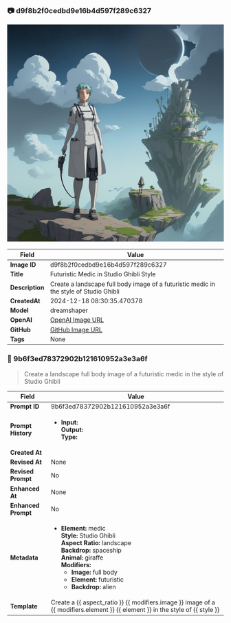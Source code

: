 

### 📷 d9f8b2f0cedbd9e16b4d597f289c6327 


![data.id](./d9f8b2f0cedbd9e16b4d597f289c6327.jpg)


| Field          | Value                                                                                                                     |
|----------------|---------------------------------------------------------------------------------------------------------------------------|
| **Image ID**             | d9f8b2f0cedbd9e16b4d597f289c6327                                                                                                             |
| **Title**           | Futuristic Medic in Studio Ghibli Style                                                                                                       |
| **Description**           | Create a landscape full body image of a futuristic medic in the style of Studio Ghibli                                                                                                       |
| **CreatedAt**        | 2024-12-18 08:30:35.470378                                                                                                        |
| **Model**        | dreamshaper                                                                                                        |
| **OpenAI**         | [OpenAI Image URL](http://192.168.1.85:8081/generated-images/b641216331553.png)                                                                                |
| **GitHub**         | [GitHub Image URL](https://raw.githubusercontent.com/Caneta-Silva/weeb/refs/heads/main/images/d9f8b2f0cedbd9e16b4d597f289c6327/d9f8b2f0cedbd9e16b4d597f289c6327.jpg)                                                                                |
| **Tags**       | None                                                                                                                   |

### 📜 9b6f3ed78372902b121610952a3e3a6f

> Create a landscape full body image of a futuristic medic in the style of Studio Ghibli

| Field          | Value                                                                                                                                                                      |
|----------------|----------------------------------------------------------------------------------------------------------------------------------------------------------------------------|
| **Prompt ID**  | 9b6f3ed78372902b121610952a3e3a6f                                                                                                                                                            |
| **Prompt History** | <ul><li>**Input:**  <br> **Output:**  <br> **Type:** </li></ul> |
| **Created At** |                                                                                                                                                    |
| **Revised At** | None                                                                                                                                                   |
| **Revised Prompt** | No                                                                                                                                                                      |
| **Enhanced At** | None                                                                                                                                                  |
| **Enhanced Prompt** | No                                                                                                                                                                    |
| **Metadata**   | <ul><li>**Element:** medic <br> **Style:** Studio Ghibli <br> **Aspect Ratio:** landscape <br> **Backdrop:** spaceship <br> **Animal:** giraffe <br> **Modifiers:**<ul><li>**Image:** full body</li><li>**Element:** futuristic</li><li>**Backdrop:** alien</li></ul></li></ul> |
| **Template**   | Create a {{ aspect_ratio }} {{ modifiers.image }} image of a {{ modifiers.element }} {{ element }} in the style of {{ style }}                                                                                                                                           |


